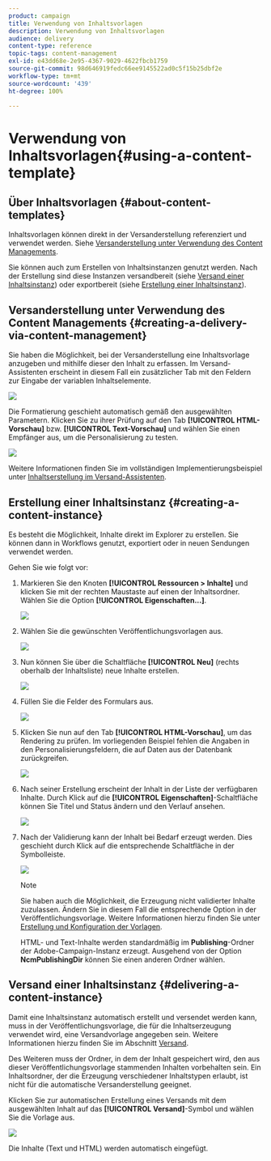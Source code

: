 ```yaml
---
product: campaign
title: Verwendung von Inhaltsvorlagen
description: Verwendung von Inhaltsvorlagen
audience: delivery
content-type: reference
topic-tags: content-management
exl-id: e43dd68e-2e95-4367-9029-4622fbcb1759
source-git-commit: 98d646919fedc66ee9145522ad0c5f15b25dbf2e
workflow-type: tm+mt
source-wordcount: '439'
ht-degree: 100%

---
```


# Verwendung von Inhaltsvorlagen{#using-a-content-template}

## Über Inhaltsvorlagen {#about-content-templates}

Inhaltsvorlagen können direkt in der Versanderstellung referenziert und verwendet werden. Siehe [Versanderstellung unter Verwendung des Content Managements](#creating-a-delivery-via-content-management).

Sie können auch zum Erstellen von Inhaltsinstanzen genutzt werden. Nach der Erstellung sind diese Instanzen versandbereit (siehe [Versand einer Inhaltsinstanz](#delivering-a-content-instance)) oder exportbereit (siehe [Erstellung einer Inhaltsinstanz](#creating-a-content-instance)).

## Versanderstellung unter Verwendung des Content Managements {#creating-a-delivery-via-content-management}

Sie haben die Möglichkeit, bei der Versanderstellung eine Inhaltsvorlage anzugeben und mithilfe dieser den Inhalt zu erfassen. Im Versand-Assistenten erscheint in diesem Fall ein zusätzlicher Tab mit den Feldern zur Eingabe der variablen Inhaltselemente.

![](assets/s_ncs_content_deliver_a_content.png)

Die Formatierung geschieht automatisch gemäß den ausgewählten Parametern. Klicken Sie zu ihrer Prüfung auf den Tab **[!UICONTROL HTML-Vorschau]** bzw. **[!UICONTROL Text-Vorschau]** und wählen Sie einen Empfänger aus, um die Personalisierung zu testen.

![](assets/s_ncs_content_deliver_a_content_html.png)

Weitere Informationen finden Sie im vollständigen Implementierungsbeispiel unter [Inhaltserstellung im Versand-Assistenten](../../delivery/using/use-case--creating-content-management.md#creating-content-in-the-delivery-wizard).

## Erstellung einer Inhaltsinstanz {#creating-a-content-instance}

Es besteht die Möglichkeit, Inhalte direkt im Explorer zu erstellen. Sie können dann in Workflows genutzt, exportiert oder in neuen Sendungen verwendet werden.

Gehen Sie wie folgt vor:

1. Markieren Sie den Knoten **[!UICONTROL Ressourcen > Inhalte]** und klicken Sie mit der rechten Maustaste auf einen der Inhaltsordner. Wählen Sie die Option **[!UICONTROL Eigenschaften...]**.

   ![](assets/s_ncs_content_folder_properties.png)

1. Wählen Sie die gewünschten Veröffentlichungsvorlagen aus.

   ![](assets/s_ncs_content_folder_templates.png)

1. Nun können Sie über die Schaltfläche **[!UICONTROL Neu]** (rechts oberhalb der Inhaltsliste) neue Inhalte erstellen.

   ![](assets/s_ncs_content_folder_create_a_template.png)

1. Füllen Sie die Felder des Formulars aus.

   ![](assets/s_ncs_content_folder_use_a_template.png)

1. Klicken Sie nun auf den Tab **[!UICONTROL HTML-Vorschau]**, um das Rendering zu prüfen. Im vorliegenden Beispiel fehlen die Angaben in den Personalisierungsfeldern, die auf Daten aus der Datenbank zurückgreifen.

   ![](assets/s_ncs_content_folder_use_a_template_preview.png)

1. Nach seiner Erstellung erscheint der Inhalt in der Liste der verfügbaren Inhalte. Durch Klick auf die **[!UICONTROL Eigenschaften]**-Schaltfläche können Sie Titel und Status ändern und den Verlauf ansehen.

   ![](assets/s_ncs_content_folder_template_properties.png)

1. Nach der Validierung kann der Inhalt bei Bedarf erzeugt werden. Dies geschieht durch Klick auf die entsprechende Schaltfläche in der Symbolleiste.

   ![](assets/s_ncs_content_folder_template_generate.png)

   >[!NOTE]
   >
   >Sie haben auch die Möglichkeit, die Erzeugung nicht validierter Inhalte zuzulassen. Ändern Sie in diesem Fall die entsprechende Option in der Veröffentlichungsvorlage. Weitere Informationen hierzu finden Sie unter [Erstellung und Konfiguration der Vorlagen](../../delivery/using/publication-templates.md#creating-and-configuring-the-template).

   HTML- und Text-Inhalte werden standardmäßig im **Publishing**-Ordner der Adobe-Campaign-Instanz erzeugt. Ausgehend von der Option **NcmPublishingDir** können Sie einen anderen Ordner wählen.

## Versand einer Inhaltsinstanz {#delivering-a-content-instance}

Damit eine Inhaltsinstanz automatisch erstellt und versendet werden kann, muss in der Veröffentlichungsvorlage, die für die Inhaltserzeugung verwendet wird, eine Versandvorlage angegeben sein. Weitere Informationen hierzu finden Sie im Abschnitt [Versand](../../delivery/using/publication-templates.md#delivery).

Des Weiteren muss der Ordner, in dem der Inhalt gespeichert wird, den aus dieser Veröffentlichungsvorlage stammenden Inhalten vorbehalten sein. Ein Inhaltsordner, der die Erzeugung verschiedener Inhaltstypen erlaubt, ist nicht für die automatische Versanderstellung geeignet.

Klicken Sie zur automatischen Erstellung eines Versands mit dem ausgewählten Inhalt auf das **[!UICONTROL Versand]**-Symbol und wählen Sie die Vorlage aus.

![](assets/s_ncs_content_folder_create_the_delivery.png)

Die Inhalte (Text und HTML) werden automatisch eingefügt.
